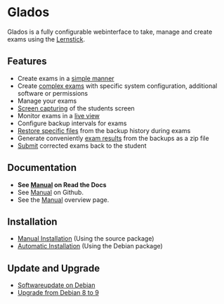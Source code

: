 # Glados

Glados is a fully configurable webinterface to take, manage and create exams using the [Lernstick](https://www.digitale-nachhaltigkeit.unibe.ch/dienstleistungen/lernstick).

## Features

* Create exams in a [simple manner](https://github.com/imedias/glados/blob/master/howtos/create-zip-exam-file.md)
* Create [complex exams](https://github.com/imedias/glados/blob/master/howtos/create-squashfs-exam-file.md) with specific system configuration, additional software or permissions
* Manage your exams
* [Screen capturing](https://github.com/imedias/glados/blob/master/howtos/screen-capturing.md) of the students screen
* Monitor exams in a [live view](https://github.com/imedias/glados/blob/master/howtos/monitoring-exams.md)
* Configure backup intervals for exams
* [Restore specific files](https://github.com/imedias/glados/blob/master/howtos/restore-specific-file.md) from the backup history during exams
* Generate conveniently [exam results](https://github.com/imedias/glados/blob/master/howtos/generate-results.md) from the backups as a zip file
* [Submit](https://github.com/imedias/glados/blob/master/howtos/submit-results.md) corrected exams back to the student

## Documentation

* **See [Manual](https://glados-doc.readthedocs.io/) on Read the Docs**
* See [Manual](https://github.com/imedias/glados/tree/master/howtos) on Github.
* See the [Manual](https://github.com/imedias/glados/tree/master/howtos/README.md) overview page.



## Installation

* [Manual Installation](https://github.com/imedias/glados/blob/master/howtos/manual-install.md) (Using the source package)
* [Automatic Installation](https://github.com/imedias/glados/blob/master/howtos/deb-install.md) (Using the Debian package)

## Update and Upgrade

* [Softwareupdate on Debian](https://github.com/imedias/glados/blob/master/howtos/deb-update.md)
* [Upgrade from Debian 8 to 9](https://github.com/imedias/glados/blob/master/howtos/deb-8to9-upgrade.md)


